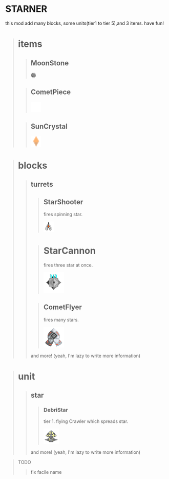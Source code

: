 # **STARNER**
this mod add many blocks, some units(tier1 to tier 5),and 3 items.
have fun!

># items
>
>>
>>## MoonStone
>>
>>![](assets/sprites/items/moon-stone.png)
>>
>
>>
>>## CometPiece
>>
>>![](assets/sprites/items/comet-piece.png)
>>
>
>>
>>## SunCrystal
>>
>>![](assets/sprites/items/sun-crystal.png)
>>

>
># blocks
>>
>>## turrets
>>
>>>
>>>## StarShooter
>>>
>>>
>>>fires spinning star.
>>>
>>>![](assets/sprites/blocks/turrets/star-shooter.png)
>>>
>>
>>>
>>># StarCannon
>>>
>>>
>>>fires three star at once.
>>>
>>> ![](assets/sprites/blocks/turrets/star-cannon.png)
>>>
>>
>>>
>>>## CometFlyer
>>>
>>>
>>>fires many stars.
>>>
>>>![](assets/sprites/blocks/turrets/comet-flyer.png)
>>>
>>and more! (yeah, I'm lazy to write more information)

>
># unit
>>
>>## star
>>
>>>
>>>### DebriStar
>>>
>>>
>>>tier 1. flying Crawler which spreads star.
>>>
>>>![](assets/sprites/units/debri-star.png)
>>>
>>and more!  (yeah, I'm lazy to write more information)

>TODO
>
>>
>>fix facile name
>>